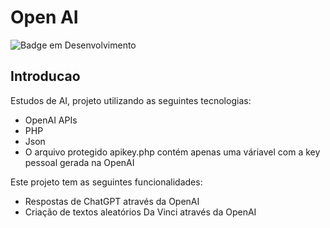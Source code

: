 # Open AI
![Badge em Desenvolvimento](https://img.shields.io/static/v1?label=STATUS&message=FINALIZADO&color=GREEN&style=for-the-badge)
## Introducao
Estudos de AI, projeto utilizando as seguintes tecnologias:
* OpenAI APIs 
* PHP
* Json
* O arquivo protegido apikey.php contém apenas uma váriavel com a key pessoal gerada na OpenAI

Este projeto tem as seguintes funcionalidades:
* Respostas de ChatGPT através da OpenAI
* Criação de textos aleatórios Da Vinci através da OpenAI